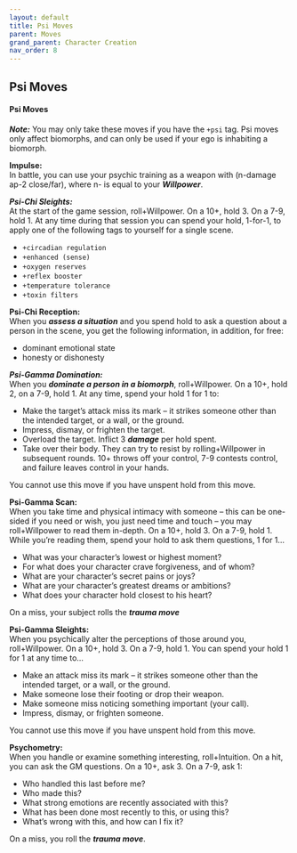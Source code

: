 ```yaml
---
layout: default
title: Psi Moves
parent: Moves
grand_parent: Character Creation
nav_order: 8
---
```


## Psi Moves

#### **Psi Moves**

**_Note:_** You may only take these moves if you have the `+psi` tag. Psi moves only affect biomorphs, and can only be used if your ego is inhabiting a biomorph.

**Impulse:**  
In battle, you can use your psychic training as a weapon with (n-damage ap-2 close/far), where n- is equal to your **_Willpower_**.

**_Psi-Chi Sleights:_**  
At the start of the game session, roll+Willpower. On a 10+, hold 3. On a 7-9, hold 1. At any time during that session you can spend your hold, 1-for-1, to apply one of the following tags to yourself for a single scene.

- `+circadian regulation`
- `+enhanced (sense)`
- `+oxygen reserves`
- `+reflex booster`
- `+temperature tolerance`
- `+toxin filters`

**Psi-Chi Reception:**  
When you **_assess a situation_** and you spend hold to ask a question about a person in the scene, you get the following information, in addition, for free:

- dominant emotional state
- honesty or dishonesty

**_Psi-Gamma Domination:_**  
When you **_dominate a person in a biomorph_**, roll+Willpower. On a 10+, hold 2, on a 7-9, hold 1. At any time, spend your hold 1 for 1 to:

- Make the target’s attack miss its mark – it strikes someone other than the intended target, or a wall, or the ground.
- Impress, dismay, or frighten the target.
- Overload the target. Inflict 3 **_damage_** per hold spent.
- Take over their body. They can try to resist by rolling+Willpower in subsequent rounds. 10+ throws off your control, 7-9 contests control, and failure leaves control in your hands.

You cannot use this move if you have unspent hold from this move.

**Psi-Gamma Scan:**  
When you take time and physical intimacy with someone – this can be one-sided if you need or wish, you just need time and touch – you may roll+Willpower to read them in-depth. On a 10+, hold 3. On a 7-9, hold 1. While you’re reading them, spend your hold to ask them questions, 1 for 1…

- What was your character’s lowest or highest moment?
- For what does your character crave forgiveness, and of whom?
- What are your character’s secret pains or joys?
- What are your character’s greatest dreams or ambitions?
- What does your character hold closest to his heart?

On a miss, your subject rolls the **_trauma move_**

**Psi-Gamma Sleights:**  
When you psychically alter the perceptions of those around you, roll+Willpower. On a 10+, hold 3. On a 7-9, hold 1. You can spend your hold 1 for 1 at any time to…

- Make an attack miss its mark – it strikes someone other than the intended target, or a wall, or the ground.
- Make someone lose their footing or drop their weapon.
- Make someone miss noticing something important (your call).
- Impress, dismay, or frighten someone.

You cannot use this move if you have unspent hold from this move.

**Psychometry:**  
When you handle or examine something interesting, roll+Intuition. On a hit, you can ask the GM questions. On a 10+, ask 3. On a 7-9, ask 1:

- Who handled this last before me?
- Who made this?
- What strong emotions are recently associated with this?
- What has been done most recently to this, or using this?
- What’s wrong with this, and how can I fix it?

On a miss, you roll the **_trauma move_**.
